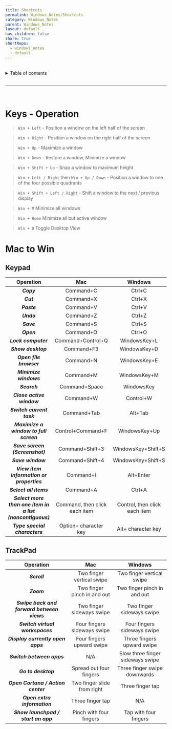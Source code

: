 ```yaml
---
title: Shortcuts
permalink: Windows_Notes/Shortcuts
category: Windows_Notes
parent: Windows_Notes
layout: default
has_children: false
share: true
shortRepo:
  - windows_notes
  - default
---
```


<br/>

<details markdown="block">    
<summary>    
Table of contents    
</summary>    
{: .text-delta }    
1. TOC    
{:toc}    
</details>

<br/>

---

<br/>

# Keys - Operation

> `Win + Left` - Position a window on the left half of the screen

> `Win + Right` - Position a window on the right half of the screen

> `Win + Up` - Maximize a window

> `Win + Down` - Restore a window, Minimize a window

> `Win + Shift + Up` - Snap a window to maximum height

> `Win + Left / Right` then `Win + Up / Down` - Position a window to one of the four possible quadrants

> `Win + Shift + Left / Right` - Shift a window to the next / previous display

> `Win + M` Minimize all windows

> `Win + Home` Minimize all but active window

> `Win + D` Toggle Desktop View

# Mac to Win

## Keypad

|                       **Operation**                       |            **Mac**            |          **Windows**          |
|:---------------------------------------------------------:|:-----------------------------:|:-----------------------------:|
|                        **_Copy_**                         |           Command+C           |            Ctrl+C             |
|                         **_Cut_**                         |           Command+X           |            Ctrl+X             |
|                        **_Paste_**                        |           Command+V           |            Ctrl+V             |
|                        **_Undo_**                         |           Command+Z           |            Ctrl+Z             |
|                        **_Save_**                         |           Command+S           |            Ctrl+S             |
|                        **_Open_**                         |           Command+O           |            Ctrl+O             |
|                    **_Lock computer_**                    |       Command+Control+Q       |         WindowsKey+L          |
|                    **_Show desktop_**                     |          Command+F3           |         WindowsKey+D          |
|                  **_Open file browser_**                  |           Command+N           |         WindowsKey+E          |
|                  **_Minimize windows_**                   |           Command+M           |         WindowsKey+M          |
|                       **_Search_**                        |         Command+Space         |          WindowsKey           |
|                 **_Close active window_**                 |           Command+W           |           Control+W           |
|                 **_Switch current task_**                 |          Command+Tab          |            Alt+Tab            |
|          **_Maximize a window to full screen_**           |       Control+Command+F       |         WindowsKey+Up         |
|              **_Save screen (Screenshot)_**               |        Command+Shift+3        |      WindowsKey+Shift+S       |
|                     **_Save window_**                     |        Command+Shift+4        |      WindowsKey+Shift+S       |
|         **_View item information or properties_**         |           Command+I           |           Alt+Enter           |
|                  **_Select all items_**                   |           Command+A           |            Ctrl+A             |
| **_Select more than one item in a list (noncontiguous)_** | Command, then click each item | Control, then click each item |
|               **_Type special characters_**               |     Option+ character key     |      Alt+ character key       |

## TrackPad

|               **Operation**                |           **Mac**           |           **Windows**            |
|:------------------------------------------:|:---------------------------:|:--------------------------------:|
|                **_Scroll_**                |  Two finger vertical swipe  |    Two finger vertical swipe     |
|                 **_Zoom_**                 | Two finger pinch in and out |   Two finger pinch in and out    |
| **_Swipe back and forward between views_** |  Two finger sideways swipe  |    Two finger sideways swipe     |
|      **_Switch virtual workspaces_**       | Four fingers sideways swipe |   Four fingers sideways swipe    |
|     **_Display currently open apps_**      |  Four fingers upward swipe  |    Three fingers upward swipe    |
|         **_Switch between apps_**          |             N/A             | Slow three finger sideways swipe |
|            **_Go to desktop_**             |   Spread out four fingers   |   Three finger swipe downwards   |
|     **_Open Cortana / Action center_**     | Two finger slide from right |         Three finger tap         |
|        **_Open extra information_**        |      Three finger tap       |               N/A                |
|    **_Show launchpad / start an app_**     |   Pinch with four fingers   |      Tap with four fingers       |